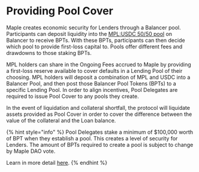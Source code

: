 # Providing Pool Cover

Maple creates economic security for Lenders through a Balancer pool. Participants can deposit liquidity into the [MPL:USDC 50/50 pool](https://pools.balancer.exchange/#/pool/0xc1b10e536cd611acff7a7c32a9e29ce6a02ef6ef/) on Balancer to receive BPTs. With these BPTs, participants can then decide which pool to provide first-loss capital to. Pools offer different fees and drawdowns to those staking BPTs.

MPL holders can share in the Ongoing Fees accrued to Maple by providing a first-loss reserve available to cover defaults in a Lending Pool of their choosing. MPL holders will deposit a combination of MPL and USDC into a Balancer Pool, and then post those Balancer Pool Tokens (BPTs) to a specific Lending Pool. In order to align incentives, Pool Delegates are required to issue Pool Cover to any pools they create.

In the event of liquidation and collateral shortfall, the protocol will liquidate assets provided as Pool Cover in order to cover the difference between the value of the collateral and the Loan balance.

{% hint style="info" %}
Pool Delegates stake a minimum of $100,000 worth of BPT when they establish a pool. This creates a level of security for Lenders. The amount of BPTs required to create a pool is subject to change by Maple DAO vote.&#x20;

Learn in more detail [here](https://github.com/maple-labs/maple-core/wiki/Staking).
{% endhint %}

